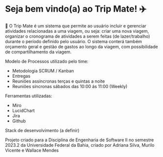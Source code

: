 # Seja bem vindo(a) ao Trip Mate! ✈️

🧳 O Trip Mate é um sistema que permite ao usuário incluir e gerenciar atividades relacionadas a uma viagem, ou seja: criar uma nova viagem, organizar o cronograma de atividades a serem feitas (de lazer/trabalho) durante o período definido pelo usuário. O sistema conterá também orçamento geral e gestão de gastos ao longo da viagem, com possibilidade de compartilhamento da viagem.

Modelo de Processos utilizado pelo time:
- Metodologia SCRUM / Kanban
- Entregas 
- Reuniões assíncronas terças e quintas a noite
- Reuniões síncronas sábados das 10:00 ás 11:00 (Weekly)


Ferramentas utilizadas:
- Miro 
- LucidChart
- Jira
- Github

Stack de desenvolvimento (a definir)

Projeto criado para a Disciplina de Engenharia de Software II no semestre 2023.2 da Universidade Federal da Bahia, criado por Adriana Silva, Murilo Vicente e Wallace Mendes 

